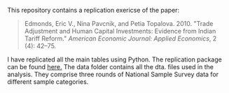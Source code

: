 This repository contains a replication exericse of the paper:

> Edmonds, Eric V., Nina Pavcnik, and Petia Topalova. 2010. "Trade Adjustment and Human Capital Investments: Evidence from Indian Tariff Reform." _American Economic Journal: Applied Economics_, 2 (4): 42–75.

I have replicated all the main tables using Python. The replication package can be found [here.](https://www.openicpsr.org/openicpsr/project/113769/version/V1/view) 
The data folder contains all the dta. files used in the analysis. They comprise three rounds of National Sample Survey data for different sample categories.
